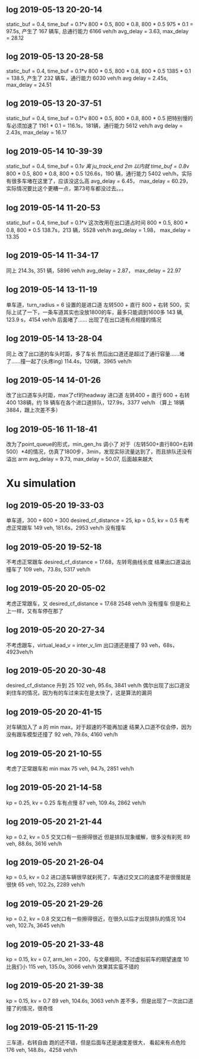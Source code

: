 ## log 2019-05-13 20-20-14
static_buf = 0.4, time_buf = 0.1*v
800 * 0.5, 800 * 0.8, 800 * 0.5
975 * 0.1 = 97.5s, 产生了 167 辆车, 总通行能力 6166 veh/h
avg_delay = 3.63, max_delay = 28.12

## log 2019-05-13 20-28-58
static_buf = 0.4, time_buf = 0.1*v
800 * 0.5, 800 * 0.8, 800 * 0.5
1385 * 0.1 = 138.5, 产生了 232 辆车，通行能力 6030 veh/h
avg delay = 2.45s, max_delay = 24.51

## log 2019-05-13 20-37-51
static_buf = 0.4, time_buf = 0.1*v
800 * 0.5, 800 * 0.8, 800 * 0.5
把特别慢的车必须加速了
1161 * 0.1 = 116.1s，181辆，通行能力 5612 veh/h
avg delay = 2.43s, max_delay = 16.17

## log 2019-05-14 10-39-39
static_buf = 0.4, time_buf = 0.1*v
离 ju_track_end 2m 以内就 time_buf = 0.8*v
800 * 0.5, 800 * 0.8, 800 * 0.5
126.6s，190 辆，通行能力 5402 veh/h，实际有很多车堵在这里了，应该没这么高
avg_delay = 6.45， max_delay = 60.29，实际情况要比这个更糟一点，第73号车都没过去。。。

## log 2019-05-14 11-20-53
static_buf = 0.4, time_buf = 0.1*v
这次改用在出口道占时间
800 * 0.5, 800 * 0.8, 800 * 0.5
138.7s，213 辆，5528 veh/h
avg_delay = 1.98， max_delay = 13.35

## log 2019-05-14 11-34-17
同上
214.3s, 351 辆，5896 veh/h
avg_delay = 2.87， max_delay = 22.97

## log 2019-05-14 13-11-19
单车道，turn_radius = 6
设置的是进口道 左转500 + 直行 800 + 右转 500，实际上试了一下，一条车道其实也没放1800的车，最多只能调到1600多
143 辆, 123.9 s，4154 veh/h
后面堵了……
出现了在出口道有点相撞的情况

## log 2019-05-14 13-28-04
同上
改了出口道的车头时距，多了车长
然后出口道还是超过了通行容量……堵了……撞一起了(头疼ing)
114.4s，126辆，3965 veh/h

## log 2019-05-14 14-01-26
改了出口道车头时距，max了cf的headway
进口道 左转400 + 直行 600 + 右转 400
138辆，约 18 辆车在各个进口道排队，127.9s，3377 veh/h （算上 18辆3884，跟上次差不多）

## log 2019-05-16 11-18-41
改为了point_queue的形式，min_gen_hs 调小了
对于（左转500+直行800+右转500）*4的情况，仿真了1800步，3min，发现实际流量达到了，而且排队还没有溢出 arm
avg_delay = 9.73, max_delay = 50.07, 后面越来越大

# Xu simulation
## log 2019-05-20 19-33-03
单车道，300 + 600 + 300
desired_cf_distance = 25, kp = 0.5, kv = 0.5
有考虑正常跟车
149 veh, 181.6s，2953 veh/h 没有撞车

## log 2019-05-20 19-52-18
不考虑正常跟车 desired_cf_distance = 17.68，左转弯曲线长度
结果出口道溢出撞车了
109 veh，73.8s, 5317 veh/h

## log 2019-05-20 20-05-02
考虑正常跟车，又 desired_cf_distance = 17.68
2548 veh/h 没有撞车 但是和上上一样，又有车停在那了

## log 2019-05-20 20-27-34
不考虑跟车，virtual_lead_v = inter_v_lim
出口道还是撞了
93 veh，68s， 4923veh/h

## log 2019-05-20 20-30-48
desired_cf_distance 升到 25
102 veh, 95.6s, 3841 veh/h
偶尔出现了出口道没刹住车的情况，因为有的车过来实在是太快了，这是算法的漏洞

## log 2019-05-20 20-41-15
对车辆加入了 a 的 min max，对于超速的不能再加速
结果入口道不仅会停，因为没有跟车模型还撞了
92 veh, 79.6s, 4160 veh/h

## log 2019-05-20 21-10-55
考虑了正常跟车和 min max
75 veh, 94.7s, 2851 veh/h

## log 2019-05-20 21-14-58
kp = 0.25, kv = 0.25
车有点慢
87 veh, 109.4s, 2862 veh/h

## log 2019-05-20 21-21-44
kp = 0.2, kv = 0.5
交叉口有一些擦得很近 但是排队现象缓解，很多没有刹死
89 veh, 88.6s, 3616 veh/h

## log 2019-05-20 21-26-04
kp = 0.5, kv = 0.2
进口道车辆很早就刹死了，车通过交叉口的速度不是很慢就是很快
65 veh, 102.2s, 2289 veh/h

## log 2019-05-20 21-29-26
kp = 0.2, kv = 0.8
交叉口有一些擦得很近，在很久以后才出现排队的情况
104 veh, 102.7s, 3645 veh/h

## log 2019-05-20 21-33-48
kp = 0.15, kv = 0.7, arm_len = 200，与文章相同，不过虚拟前车的期望速度 10 比我们小
115 veh, 135.0s, 3066 veh/h
效果其实蛮不错的

## log 2019-05-20 21-39-38
kp = 0.15, kv = 0.7
89 veh, 104.6s, 3063 veh/h
差不多，但是出现了一次出口道撞了的情况，很奇怪

## log 2019-05-21 15-11-29
三车道，右转自由
跑的还不错，但是后面车还是速度差很大， 看起来有点危险
176 veh, 148.8s，4258 veh/h

